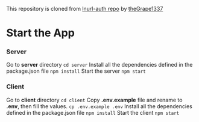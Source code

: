This repository is cloned from [lnurl-auth repo](https://github.com/theGrape1337/lnurl-auth.git) by [theGrape1337](https://github.com/theGrape1337)

# Start the App

### Server

Go to **server** directory
`cd server`
Install all the dependencies defined in the package.json file
`npm install`
Start the server
`npm start`

### Client

Go to **client** directory
`cd client`
Copy **.env.example** file and rename to **.env**, then fill the values.
`cp .env.example .env`
Install all the dependencies defined in the package.json file
`npm install`
Start the client
`npm start`
